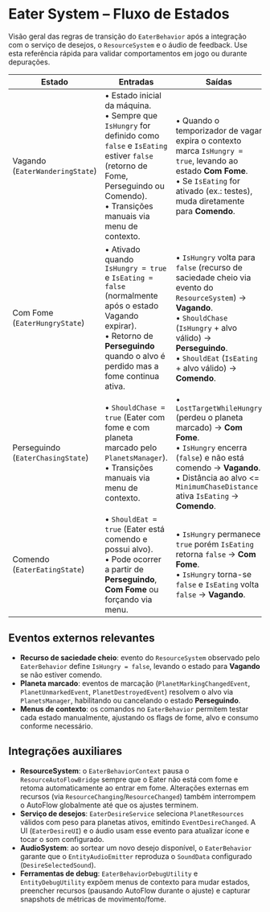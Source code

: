 # Eater System – Fluxo de Estados

Visão geral das regras de transição do `EaterBehavior` após a integração com o serviço de desejos, o `ResourceSystem` e o áudio de feedback. Use esta referência rápida para validar comportamentos em jogo ou durante depurações.

| Estado | Entradas | Saídas | Observações |
| --- | --- | --- | --- |
| Vagando (`EaterWanderingState`) | • Estado inicial da máquina.<br>• Sempre que `IsHungry` for definido como `false` e `IsEating` estiver `false` (retorno de Fome, Perseguindo ou Comendo).<br>• Transições manuais via menu de contexto. | • Quando o temporizador de vagar expira o contexto marca `IsHungry = true`, levando ao estado **Com Fome**.<br>• Se `IsEating` for ativado (ex.: testes), muda diretamente para **Comendo**. | Reinicia o temporizador de vagar, interrompe AutoFlow e desejos e limita o deslocamento para manter o Eater próximo ao ponto médio dos jogadores. |
| Com Fome (`EaterHungryState`) | • Ativado quando `IsHungry = true` e `IsEating = false` (normalmente após o estado Vagando expirar).<br>• Retorno de **Perseguindo** quando o alvo é perdido mas a fome continua ativa. | • `IsHungry` volta para `false` (recurso de saciedade cheio via evento do `ResourceSystem`) → **Vagando**.<br>• `ShouldChase` (`IsHungry` + alvo válido) → **Perseguindo**.<br>• `ShouldEat` (`IsEating` + alvo válido) → **Comendo**. | Reativa AutoFlow e desejos, registrando métricas de alinhamento com os jogadores para debug e disparando áudio/UI quando um desejo válido é sorteado. |
| Perseguindo (`EaterChasingState`) | • `ShouldChase = true` (Eater com fome e com planeta marcado pelo `PlanetsManager`).<br>• Transições manuais via menu de contexto. | • `LostTargetWhileHungry` (perdeu o planeta marcado) → **Com Fome**.<br>• `IsHungry` encerra (`false`) e não está comendo → **Vagando**.<br>• Distância ao alvo <= `MinimumChaseDistance` ativa `IsEating` → **Comendo**. | Atualiza rotação e posição em direção ao planeta marcado, mantém o alvo via `PlanetsManager` e dispara `OnEventStartEatPlanet` ao iniciar o consumo. |
| Comendo (`EaterEatingState`) | • `ShouldEat = true` (Eater está comendo e possui alvo).<br>• Pode ocorrer a partir de **Perseguindo**, **Com Fome** ou forçando via menu. | • `IsHungry` permanece `true` porém `IsEating` retorna `false` → **Com Fome**.<br>• `IsHungry` torna-se `false` e `IsEating` volta `false` → **Vagando**. | Aplica mordidas periódicas no planeta, pausa AutoFlow automaticamente ao sair da fome e emite `OnEventEndEatPlanet` ao concluir. |

## Eventos externos relevantes

- **Recurso de saciedade cheio**: evento do `ResourceSystem` observado pelo `EaterBehavior` define `IsHungry = false`, levando o estado para **Vagando** se não estiver comendo.
- **Planeta marcado**: eventos de marcação (`PlanetMarkingChangedEvent`, `PlanetUnmarkedEvent`, `PlanetDestroyedEvent`) resolvem o alvo via `PlanetsManager`, habilitando ou cancelando o estado **Perseguindo**.
- **Menus de contexto**: os comandos no `EaterBehavior` permitem testar cada estado manualmente, ajustando os flags de fome, alvo e consumo conforme necessário.

## Integrações auxiliares

- **ResourceSystem**: o `EaterBehaviorContext` pausa o `ResourceAutoFlowBridge` sempre que o Eater não está com fome e retoma automaticamente ao entrar em fome. Alterações externas em recursos (via `ResourceChanging`/`ResourceChanged`) também interrompem o AutoFlow globalmente até que os ajustes terminem.
- **Serviço de desejos**: `EaterDesireService` seleciona `PlanetResources` válidos com peso para planetas ativos, emitindo `EventDesireChanged`. A UI (`EaterDesireUI`) e o áudio usam esse evento para atualizar ícone e tocar o som configurado.
- **AudioSystem**: ao sortear um novo desejo disponível, o `EaterBehavior` garante que o `EntityAudioEmitter` reproduza o `SoundData` configurado (`DesireSelectedSound`).
- **Ferramentas de debug**: `EaterBehaviorDebugUtility` e `EntityDebugUtility` expõem menus de contexto para mudar estados, preencher recursos (pausando AutoFlow durante o ajuste) e capturar snapshots de métricas de movimento/fome.
